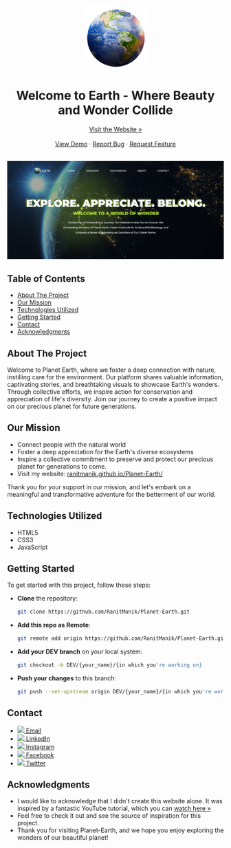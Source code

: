 <a name="readme-top"></a>
<br />
<div align="center">
  <a href="https://ranitmanik.github.io/Planet-Earth">
    <img src="Assets/logo2.png" alt="Logo" height="150px">
  </a>
  <h1>Welcome to Earth - Where Beauty and Wonder Collide</h1>
  <a href="https://ranitmanik.github.io/Planet-Earth">Visit the Website »</a>
  <br>
  <br>
  <a href="https://ranitmanik.github.io/Planet-Earth/">View Demo</a>
  ·
  <a href=".github/ISSUE/bug-report---.md">Report Bug</a>
  ·
  <a href=".github/ISSUE/feature-request---.md">Request Feature</a>
</div>
<br>

[![Product Name Screen Shot][product-screenshot]](ranitmanik.github.io/Planet-Earth/)

<!-- TABLE OF CONTENTS -->
## Table of Contents

- [About The Project](#about-the-project)
- [Our Mission](#our-mission)
- [Technologies Utilized](#technologies-utilized)
- [Getting Started](#getting-started)
- [Contact](#contact)
- [Acknowledgments](#acknowledgments)


## About The Project

Welcome to Planet Earth, where we foster a deep connection with nature, instilling care for the environment. Our platform shares valuable information, captivating stories, and breathtaking visuals to showcase Earth's wonders. Through collective efforts, we inspire action for conservation and appreciation of life's diversity. Join our journey to create a positive impact on our precious planet for future generations.

## Our Mission

- Connect people with the natural world
- Foster a deep appreciation for the Earth's diverse ecosystems
- Inspire a collective commitment to preserve and protect our precious planet for generations to come.
- Visit my website: [ranitmanik.github.io/Planet-Earth/](https://ranitmanik.github.io/Planet-Earth/)

Thank you for your support in our mission, and let's embark on a meaningful and transformative adventure for the betterment of our world.

## Technologies Utilized

- HTML5
- CSS3
- JavaScript

## Getting Started

To get started with this project, follow these steps:

- **Clone** the repository:

  ```bash
  git clone https://github.com/RanitManik/Planet-Earth.git
  ```

- **Add this repo as Remote**:

  ```bash
  git remote add origin https://github.com/RanitManik/Planet-Earth.git
  ```

- **Add your DEV branch** on your local system:

  ```bash
  git checkout -b DEV/{your_name}/{in which you're working on}
  ```

- **Push your changes** to this branch:

  ```bash
  git push --set-upstream origin DEV/{your_name}/{in which you're working on}
  ```

## Contact

- [<img src="https://cdn4.iconfinder.com/data/icons/social-media-logos-6/512/112-gmail_email_mail-512.png" width="20" /> Email](mailto:ranitmanik.dev@gmail.com)
- [<img src="https://upload.wikimedia.org/wikipedia/commons/thumb/c/ca/LinkedIn_logo_initials.png/480px-LinkedIn_logo_initials.png" width="20" /> LinkedIn](https://www.linkedin.com/in/ranit-manik/)
- [<img src="https://upload.wikimedia.org/wikipedia/commons/thumb/a/a5/Instagram_icon.png/600px-Instagram_icon.png" width="20" /> Instagram](https://www.instagram.com/ranit_manik_/)
- [<img src="https://upload.wikimedia.org/wikipedia/commons/6/6c/Facebook_Logo_2023.png" width="20" /> Facebook](https://www.facebook.com/RanitKumarManik/)
- [<img src="https://upload.wikimedia.org/wikipedia/commons/thumb/6/6f/Logo_of_Twitter.svg/512px-Logo_of_Twitter.svg.png" width="20" /> Twitter](https://twitter.com/RANIT_MANIK)

## Acknowledgments

- I would like to acknowledge that I didn't create this website alone. It was inspired by a fantastic YouTube tutorial, which you can [watch here »](https://youtu.be/xG1_vbVPUUs)
- Feel free to check it out and see the source of inspiration for this project.
- Thank you for visiting Planet-Earth, and we hope you enjoy exploring the wonders of our beautiful planet!

[product-screenshot]: Assets/screenshot.png
